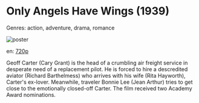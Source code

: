 # Only Angels Have Wings (1939)

Genres: action, adventure, drama, romance

![poster](http://image.tmdb.org/t/p/w500/smHIUBkZpzaSRLDlZVOYMeemJhJ.jpg)

en:
  [720p](magnet:?xt=urn:btih:f741a573ff3b8543beb4e673899473c775f33fdb&dn=Only+Angels+Have+Wings+(1939)&tr=udp%3A%2F%2Ftracker.yify-torrents.com%2Fannounce&tr=udp%3A%2F%2Fopen.demonii.com%3A1337%2Fannounce&tr=udp%3A%2F%2Fexodus.desync.com%3A6969&tr=udp%3A%2F%2Ftracker.istole.it%3A80&tr=udp%3A%2F%2Ftracker.publicbt.com%3A80&tr=udp%3A%2F%2Ftracker.publichd.eu%3A80%2Fannounce&tr=udp%3A%2F%2Ftracker.openbittorrent.com%3A80%2Fannounce&tr=udp%3A%2F%2Fcoppersurfer.tk%3A6969%2Fannounce)
  


Geoff Carter (Cary Grant) is the head of a crumbling air freight service in desperate need of a replacement pilot. He is forced to hire a descredited aviator (Richard Barthelmess) who arrives with his wife (Rita Hayworth), Carter's ex-lover. Meanwhile, traveler Bonnie Lee (Jean Arthur) tries to get close to the emotionally closed-off Carter. The film received two Academy Award nominations.